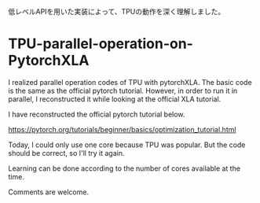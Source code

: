 低レベルAPIを用いた実装によって、TPUの動作を深く理解しました。
# TPU-parallel-operation-on-PytorchXLA
I realized parallel operation codes of TPU with pytorchXLA. The basic code is the same as the official pytorch tutorial. However, in order to run it in parallel, I reconstructed it while looking at the official XLA tutorial.

I have reconstructed the official pytorch tutorial below.

https://pytorch.org/tutorials/beginner/basics/optimization_tutorial.html


Today, I could only use one core because TPU was popular. But the code should be correct, so I'll try it again.

Learning can be done according to the number of cores available at the time.

Comments are welcome.
